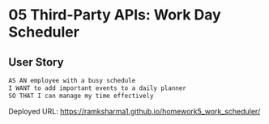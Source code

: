 # 05 Third-Party APIs: Work Day Scheduler


## User Story

```md
AS AN employee with a busy schedule
I WANT to add important events to a daily planner
SO THAT I can manage my time effectively
```

Deployed URL: https://ramksharma1.github.io/homework5_work_scheduler/
